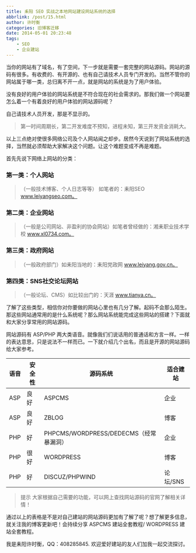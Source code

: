 ```yaml
---
title: 耒阳 SEO 实战之本地网站建设网站系统的选择
abbrlink: /post/15.html
author: 许时衡
categories: 旧博客迁移
date: 2014-05-01 20:23:48
tags:
    - SEO
    - 企业建站
---
```


当你的网站有了域名，有了空间，下一步就是需要一套完整的网站源码。网站的源码有很多。有收费的、有开源的、也有自己请技术人员专门开发的。当然不管你的网站属于哪一类，总归离不开一点，就是网站的系统是为了用户体验。

没有良好的用户体验的网站系统是不符合现在的社会需求的。那我们做一个网站要怎么着一个有着良好的用户体验的网站源码呢？

自己请技术人员开发，那是不显示的。

> 第一时间周期长，第二开发难度不预知，进程未知，第三开发资金消耗大。

以上三点绝对使很多网络公司及个人网站闻之却步。居然今天说到了网站系统的选择，当然就必须帮助大家解决这个问题。让这个难题变成不再是难题。

首先先说下网络上网站的分类：

### 第一类：个人网站

> （一般技术博客、个人日志等等） 如笔者的：耒阳SEO www.leiyangseo.com。

### 第二类：企业网站

> （一般是公司网站、非盈利的协会网站）如笔者曾经做的：湘耒职业技术学校 www.xl0734.com。

### 第三类：政府网站

> （一般政府部门）如耒阳当地的：耒阳党政网 www.leiyang.gov.cn。

### 第四类：SNS社交论坛网站

> （一般论坛、CMS）如比较出门的：天涯 www.tianya.cn。

了解了这些类型，相信你对你要做的网站心里也有几分了解。起码不会那么陌生。那这些网站通常用的是什么系统呢？那么网站系统能完成这些网站的搭建？下面就和大家分享常用的网站源码。

网站源码有 ASP/PHP 两大类语音。就像我们们说话用的普通话和方言一样。一样的表达意思，只是说法不一样而已。一下就介绍几个出名，而且是开源的网站源码给大家参考。

|语音 | 安全性 | 源码系统 | 适合建站 |
|--|---|---|---|
|ASP | 良好 | ASPCMS |企业 |
|ASP | 良好 | ZBLOG | 博客 |
|PHP | 好 |PHPCMS/WORDPRESS/DEDECMS（经常暴漏洞）|企业 |
|PHP | 很好 |WORDPRESS | 博客 |
|PHP | 好 |DISCUZ/PHPWIND | 论坛/SNS |

> 提示
> 大家根据自己需要的功能，可以网上查找网站源码的官网了解相关详情！

通过以上的表格是不是对自己建站的网站源码更加有了解了呢？想了解更多信息，就关注我的博客更新吧！会持续分享 ASPCMS 建站全套教程/ WORDPRESS 建站全套教程。

我是耒阳许时衡，QQ：408285845. 欢迎爱好建站的友人们加我一起交流探讨。
